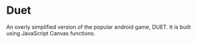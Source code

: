 # Duet

An overly simplified version of the popular android game, DUET. 
It is built using JavaScript Canvas functions.
